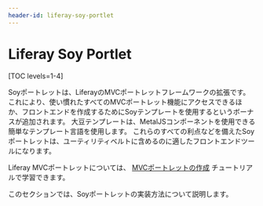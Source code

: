 ```yaml
---
header-id: liferay-soy-portlet
---
```


# Liferay Soy Portlet

[TOC levels=1-4]

Soyポートレットは、LiferayのMVCポートレットフレームワークの拡張です。 これにより、使い慣れたすべてのMVCポートレット機能にアクセスできるほか、フロントエンドを作成するためにSoyテンプレートを使用するというボーナスが追加されます。 大豆テンプレートは、MetalJSコンポーネントを使用できる簡単なテンプレート言語を使用します。 これらのすべての利点などを備えたSoyポートレットは、ユーティリティベルトに含めるのに適したフロントエンドツールになります。

Liferay MVCポートレットについては、 [MVCポートレットの作成](/docs/7-1/tutorials/-/knowledge_base/t/creating-an-mvc-portlet) チュートリアルで学習できます。

このセクションでは、Soyポートレットの実装方法について説明します。
